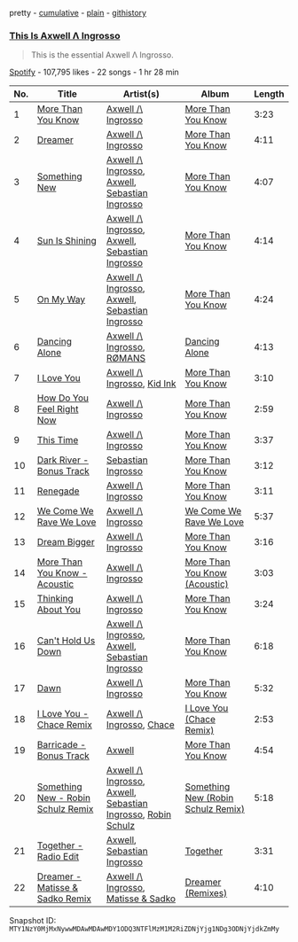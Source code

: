 pretty - [cumulative](/playlists/cumulative/37i9dQZF1DWW3gTjSx5Dc7.md) - [plain](/playlists/plain/37i9dQZF1DWW3gTjSx5Dc7) - [githistory](https://github.githistory.xyz/mackorone/spotify-playlist-archive/blob/main/playlists/plain/37i9dQZF1DWW3gTjSx5Dc7)

### [This Is Axwell Λ Ingrosso](https://open.spotify.com/playlist/37i9dQZF1DWW3gTjSx5Dc7)

> This is the essential Axwell Λ Ingrosso.

[Spotify](https://open.spotify.com/user/spotify) - 107,795 likes - 22 songs - 1 hr 28 min

| No. | Title | Artist(s) | Album | Length |
|---|---|---|---|---|
| 1 | [More Than You Know](https://open.spotify.com/track/6h5PAsRni4IRlxWr6uDPTP) | [Axwell /\\ Ingrosso](https://open.spotify.com/artist/2XnBwblw31dfGnspMIwgWz) | [More Than You Know](https://open.spotify.com/album/6Ei5WWek37m1x9AjpSXTcJ) | 3:23 |
| 2 | [Dreamer](https://open.spotify.com/track/0RTzJVkunbGwuRjXDFHnjf) | [Axwell /\\ Ingrosso](https://open.spotify.com/artist/2XnBwblw31dfGnspMIwgWz) | [More Than You Know](https://open.spotify.com/album/6Ei5WWek37m1x9AjpSXTcJ) | 4:11 |
| 3 | [Something New](https://open.spotify.com/track/5C4NMi4fPpdFPnMZVsyG8H) | [Axwell /\\ Ingrosso](https://open.spotify.com/artist/2XnBwblw31dfGnspMIwgWz), [Axwell](https://open.spotify.com/artist/1xNmvlEiICkRlRGqlNFZ43), [Sebastian Ingrosso](https://open.spotify.com/artist/6hyMWrxGBsOx6sWcVj1DqP) | [More Than You Know](https://open.spotify.com/album/6Ei5WWek37m1x9AjpSXTcJ) | 4:07 |
| 4 | [Sun Is Shining](https://open.spotify.com/track/4b2tcjrG1qUkSdsqEFP2dB) | [Axwell /\\ Ingrosso](https://open.spotify.com/artist/2XnBwblw31dfGnspMIwgWz), [Axwell](https://open.spotify.com/artist/1xNmvlEiICkRlRGqlNFZ43), [Sebastian Ingrosso](https://open.spotify.com/artist/6hyMWrxGBsOx6sWcVj1DqP) | [More Than You Know](https://open.spotify.com/album/6Ei5WWek37m1x9AjpSXTcJ) | 4:14 |
| 5 | [On My Way](https://open.spotify.com/track/5zATs59c3mikRxLK6ODE0p) | [Axwell /\\ Ingrosso](https://open.spotify.com/artist/2XnBwblw31dfGnspMIwgWz), [Axwell](https://open.spotify.com/artist/1xNmvlEiICkRlRGqlNFZ43), [Sebastian Ingrosso](https://open.spotify.com/artist/6hyMWrxGBsOx6sWcVj1DqP) | [More Than You Know](https://open.spotify.com/album/6Ei5WWek37m1x9AjpSXTcJ) | 4:24 |
| 6 | [Dancing Alone](https://open.spotify.com/track/5xzzxWj8a1YBbNZhNLqWuQ) | [Axwell /\\ Ingrosso](https://open.spotify.com/artist/2XnBwblw31dfGnspMIwgWz), [RØMANS](https://open.spotify.com/artist/4b8dLpJgJpNQYzu4AtXLt3) | [Dancing Alone](https://open.spotify.com/album/3Eji57H17vbXGlU0geDquA) | 4:13 |
| 7 | [I Love You](https://open.spotify.com/track/2GISbjz3wIJX7S4iv1XXAy) | [Axwell /\\ Ingrosso](https://open.spotify.com/artist/2XnBwblw31dfGnspMIwgWz), [Kid Ink](https://open.spotify.com/artist/6KZDXtSj0SzGOV705nNeh3) | [More Than You Know](https://open.spotify.com/album/6Ei5WWek37m1x9AjpSXTcJ) | 3:10 |
| 8 | [How Do You Feel Right Now](https://open.spotify.com/track/5P9lfNxIoCTCcInZRSdjW4) | [Axwell /\\ Ingrosso](https://open.spotify.com/artist/2XnBwblw31dfGnspMIwgWz) | [More Than You Know](https://open.spotify.com/album/6Ei5WWek37m1x9AjpSXTcJ) | 2:59 |
| 9 | [This Time](https://open.spotify.com/track/2CEYIgQM8cloUeNaFOwT1C) | [Axwell /\\ Ingrosso](https://open.spotify.com/artist/2XnBwblw31dfGnspMIwgWz) | [More Than You Know](https://open.spotify.com/album/6Ei5WWek37m1x9AjpSXTcJ) | 3:37 |
| 10 | [Dark River \- Bonus Track](https://open.spotify.com/track/1EYFgYzq3fJGDdEtVMsATh) | [Sebastian Ingrosso](https://open.spotify.com/artist/6hyMWrxGBsOx6sWcVj1DqP) | [More Than You Know](https://open.spotify.com/album/6Ei5WWek37m1x9AjpSXTcJ) | 3:12 |
| 11 | [Renegade](https://open.spotify.com/track/1oVrNSqi3Xnh4IMEE8Uvgv) | [Axwell /\\ Ingrosso](https://open.spotify.com/artist/2XnBwblw31dfGnspMIwgWz) | [More Than You Know](https://open.spotify.com/album/6Ei5WWek37m1x9AjpSXTcJ) | 3:11 |
| 12 | [We Come We Rave We Love](https://open.spotify.com/track/35SnuWHCBTJkfJYetXUF7X) | [Axwell /\\ Ingrosso](https://open.spotify.com/artist/2XnBwblw31dfGnspMIwgWz) | [We Come We Rave We Love](https://open.spotify.com/album/13sOH3fH4xEnwmmOoy54XN) | 5:37 |
| 13 | [Dream Bigger](https://open.spotify.com/track/76BFt6hGCrZhGHrGh0N3uC) | [Axwell /\\ Ingrosso](https://open.spotify.com/artist/2XnBwblw31dfGnspMIwgWz) | [More Than You Know](https://open.spotify.com/album/6Ei5WWek37m1x9AjpSXTcJ) | 3:16 |
| 14 | [More Than You Know \- Acoustic](https://open.spotify.com/track/1oinuryVDJnYyWoYic9zDI) | [Axwell /\\ Ingrosso](https://open.spotify.com/artist/2XnBwblw31dfGnspMIwgWz) | [More Than You Know \(Acoustic\)](https://open.spotify.com/album/2cY6LGdYABGZTlaaXGIoms) | 3:03 |
| 15 | [Thinking About You](https://open.spotify.com/track/6smhpAoDKenJyDztNHf0HH) | [Axwell /\\ Ingrosso](https://open.spotify.com/artist/2XnBwblw31dfGnspMIwgWz) | [More Than You Know](https://open.spotify.com/album/6Ei5WWek37m1x9AjpSXTcJ) | 3:24 |
| 16 | [Can't Hold Us Down](https://open.spotify.com/track/4l6CWRDyGu7mw3UEXXUtls) | [Axwell /\\ Ingrosso](https://open.spotify.com/artist/2XnBwblw31dfGnspMIwgWz), [Axwell](https://open.spotify.com/artist/1xNmvlEiICkRlRGqlNFZ43), [Sebastian Ingrosso](https://open.spotify.com/artist/6hyMWrxGBsOx6sWcVj1DqP) | [More Than You Know](https://open.spotify.com/album/6Ei5WWek37m1x9AjpSXTcJ) | 6:18 |
| 17 | [Dawn](https://open.spotify.com/track/3g66v3lFNy6cLk22PgJOUS) | [Axwell /\\ Ingrosso](https://open.spotify.com/artist/2XnBwblw31dfGnspMIwgWz) | [More Than You Know](https://open.spotify.com/album/6Ei5WWek37m1x9AjpSXTcJ) | 5:32 |
| 18 | [I Love You \- Chace Remix](https://open.spotify.com/track/7DRpv6DHyI9Lp1JXjrGqEz) | [Axwell /\\ Ingrosso](https://open.spotify.com/artist/2XnBwblw31dfGnspMIwgWz), [Chace](https://open.spotify.com/artist/5kPhAZL6iV8iDywUmIPC3g) | [I Love You \(Chace Remix\)](https://open.spotify.com/album/1BpIggWekKAJNKoMuSty80) | 2:53 |
| 19 | [Barricade \- Bonus Track](https://open.spotify.com/track/2bjweVDsMtSvyDFpQ6JnBa) | [Axwell](https://open.spotify.com/artist/1xNmvlEiICkRlRGqlNFZ43) | [More Than You Know](https://open.spotify.com/album/6Ei5WWek37m1x9AjpSXTcJ) | 4:54 |
| 20 | [Something New \- Robin Schulz Remix](https://open.spotify.com/track/3sTExxFQgSTCgfE6GUIiyv) | [Axwell /\\ Ingrosso](https://open.spotify.com/artist/2XnBwblw31dfGnspMIwgWz), [Axwell](https://open.spotify.com/artist/1xNmvlEiICkRlRGqlNFZ43), [Sebastian Ingrosso](https://open.spotify.com/artist/6hyMWrxGBsOx6sWcVj1DqP), [Robin Schulz](https://open.spotify.com/artist/3t5xRXzsuZmMDkQzgOX35S) | [Something New \(Robin Schulz Remix\)](https://open.spotify.com/album/4RnEu3DxwR582B3f1FV1gB) | 5:18 |
| 21 | [Together \- Radio Edit](https://open.spotify.com/track/4PQCrz4sk00dIEmkwmmJCr) | [Axwell](https://open.spotify.com/artist/1xNmvlEiICkRlRGqlNFZ43), [Sebastian Ingrosso](https://open.spotify.com/artist/6hyMWrxGBsOx6sWcVj1DqP) | [Together](https://open.spotify.com/album/5djOwKQnkgTv6eUgCtdFAz) | 3:31 |
| 22 | [Dreamer \- Matisse & Sadko Remix](https://open.spotify.com/track/6Bz6Rsp8GyeK4yL7APYYX3) | [Axwell /\\ Ingrosso](https://open.spotify.com/artist/2XnBwblw31dfGnspMIwgWz), [Matisse & Sadko](https://open.spotify.com/artist/2QMCcKIPHnjQaPPgoEst88) | [Dreamer \(Remixes\)](https://open.spotify.com/album/6DWBzXE4ccUNtpKXdvU2tA) | 4:10 |

Snapshot ID: `MTY1NzY0MjMxNywwMDAwMDAwMDY1ODQ3NTFlMzM1M2RiZDNjYjg1NDg3ODNjYjdkZmMy`
